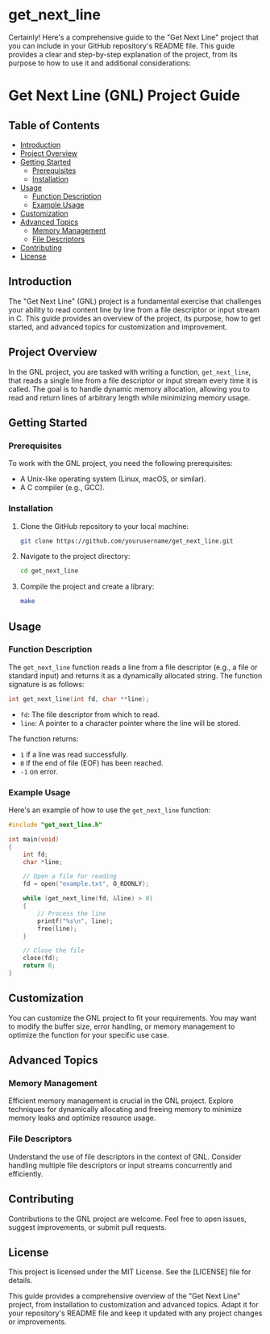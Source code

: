 # get_next_line

Certainly! Here's a comprehensive guide to the "Get Next Line" project that you can include in your GitHub repository's README file. This guide provides a clear and step-by-step explanation of the project, from its purpose to how to use it and additional considerations:

# Get Next Line (GNL) Project Guide

## Table of Contents
- [Introduction](#introduction)
- [Project Overview](#project-overview)
- [Getting Started](#getting-started)
  - [Prerequisites](#prerequisites)
  - [Installation](#installation)
- [Usage](#usage)
  - [Function Description](#function-description)
  - [Example Usage](#example-usage)
- [Customization](#customization)
- [Advanced Topics](#advanced-topics)
  - [Memory Management](#memory-management)
  - [File Descriptors](#file-descriptors)
- [Contributing](#contributing)
- [License](#license)

## Introduction

The "Get Next Line" (GNL) project is a fundamental exercise that challenges your ability to read content line by line from a file descriptor or input stream in C. This guide provides an overview of the project, its purpose, how to get started, and advanced topics for customization and improvement.

## Project Overview

In the GNL project, you are tasked with writing a function, `get_next_line`, that reads a single line from a file descriptor or input stream every time it is called. The goal is to handle dynamic memory allocation, allowing you to read and return lines of arbitrary length while minimizing memory usage.

## Getting Started

### Prerequisites

To work with the GNL project, you need the following prerequisites:

- A Unix-like operating system (Linux, macOS, or similar).
- A C compiler (e.g., GCC).

### Installation

1. Clone the GitHub repository to your local machine:

   ```bash
   git clone https://github.com/yourusername/get_next_line.git
   ```

2. Navigate to the project directory:

   ```bash
   cd get_next_line
   ```

3. Compile the project and create a library:

   ```bash
   make
   ```

## Usage

### Function Description

The `get_next_line` function reads a line from a file descriptor (e.g., a file or standard input) and returns it as a dynamically allocated string. The function signature is as follows:

```c
int get_next_line(int fd, char **line);
```

- `fd`: The file descriptor from which to read.
- `line`: A pointer to a character pointer where the line will be stored.

The function returns:
- `1` if a line was read successfully.
- `0` if the end of file (EOF) has been reached.
- `-1` on error.

### Example Usage

Here's an example of how to use the `get_next_line` function:

```c
#include "get_next_line.h"

int main(void)
{
    int fd;
    char *line;

    // Open a file for reading
    fd = open("example.txt", O_RDONLY);

    while (get_next_line(fd, &line) > 0)
    {
        // Process the line
        printf("%s\n", line);
        free(line);
    }

    // Close the file
    close(fd);
    return 0;
}
```

## Customization

You can customize the GNL project to fit your requirements. You may want to modify the buffer size, error handling, or memory management to optimize the function for your specific use case.

## Advanced Topics

### Memory Management

Efficient memory management is crucial in the GNL project. Explore techniques for dynamically allocating and freeing memory to minimize memory leaks and optimize resource usage.

### File Descriptors

Understand the use of file descriptors in the context of GNL. Consider handling multiple file descriptors or input streams concurrently and efficiently.

## Contributing

Contributions to the GNL project are welcome. Feel free to open issues, suggest improvements, or submit pull requests.

## License

This project is licensed under the MIT License. See the [LICENSE] file for details.

This guide provides a comprehensive overview of the "Get Next Line" project, from installation to customization and advanced topics. Adapt it for your repository's README file and keep it updated with any project changes or improvements.

